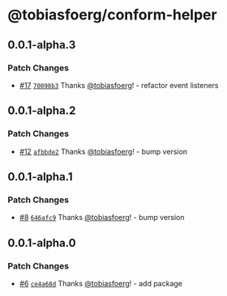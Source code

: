 # @tobiasfoerg/conform-helper

## 0.0.1-alpha.3

### Patch Changes

-   [#17](https://github.com/tobiasfoerg/react-libs/pull/17) [`70098b3`](https://github.com/tobiasfoerg/react-libs/commit/70098b394446216b966a700d73fab24693152805) Thanks [@tobiasfoerg](https://github.com/tobiasfoerg)! - refactor event listeners

## 0.0.1-alpha.2

### Patch Changes

-   [#12](https://github.com/tobiasfoerg/react-libs/pull/12) [`afbbde2`](https://github.com/tobiasfoerg/react-libs/commit/afbbde29d39038f71217ec12fd648c3e24515848) Thanks [@tobiasfoerg](https://github.com/tobiasfoerg)! - bump version

## 0.0.1-alpha.1

### Patch Changes

-   [#8](https://github.com/tobiasfoerg/react-libs/pull/8) [`646afc9`](https://github.com/tobiasfoerg/react-libs/commit/646afc9c0541614a19df351c5b63e37c802ff27f) Thanks [@tobiasfoerg](https://github.com/tobiasfoerg)! - bump version

## 0.0.1-alpha.0

### Patch Changes

-   [#6](https://github.com/tobiasfoerg/react-libs/pull/6) [`ce4a68d`](https://github.com/tobiasfoerg/react-libs/commit/ce4a68deb17117f4d98d6add839f9bf549d9a670) Thanks [@tobiasfoerg](https://github.com/tobiasfoerg)! - add package
